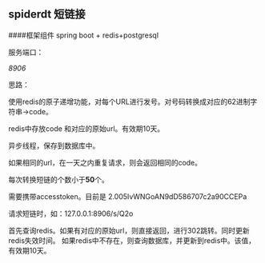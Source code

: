 ## spiderdt 短链接

####框架组件
spring boot + redis+postgresql

服务端口：

*8906*

思路：

使用redis的原子递增功能，对每个URL进行发号。对号码转换成对应的62进制字符串->code。

redis中存放code 和对应的原始url。有效期10天。

异步线程，保存到数据库中。

如果相同的url，在一天之内重复请求，则会返回相同的code。

每次转换短链的个数小于**50**个。

需要携带accesstoken。目前是 2.005IvWNGoAN9dD586707c2a90CCEPa

请求短链时，如：127.0.0.1:8906/s/Q2o

首先查询redis。如果有对应的原始url，则直接返回，进行302跳转。同时更新redis失效时间。
如果redis中不存在，则查询数据库，并更新到redis中。该值，有效期10天。


